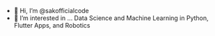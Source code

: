 - 👋 Hi, I’m @sakofficialcode
- 👀 I’m interested in ... Data Science and Machine Learning in Python, Flutter Apps, and Robotics

<!---
sakofficialcode/sakofficialcode is a ✨ special ✨ repository because its `README.md` (this file) appears on your GitHub profile.
You can click the Preview link to take a look at your changes.
--->
